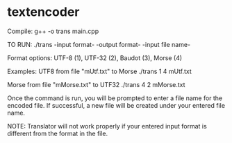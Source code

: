 # textencoder

Compile:
g++ -o trans main.cpp

TO RUN: 
./trans -input format- -output format- -input file name-

Format options: UTF-8 (1), UTF-32 (2), Baudot (3), Morse (4)

Examples:
UTF8 from file "mUtf.txt" to Morse 
./trans 1 4 mUtf.txt

Morse from file "mMorse.txt" to UTF32
./trans 4 2 mMorse.txt

Once the command is run, you will be prompted to enter a file name for the encoded file.
If successful, a new file will be created under your entered file name.

NOTE:
Translator will not work properly if your entered input format is different from the format in the file.







